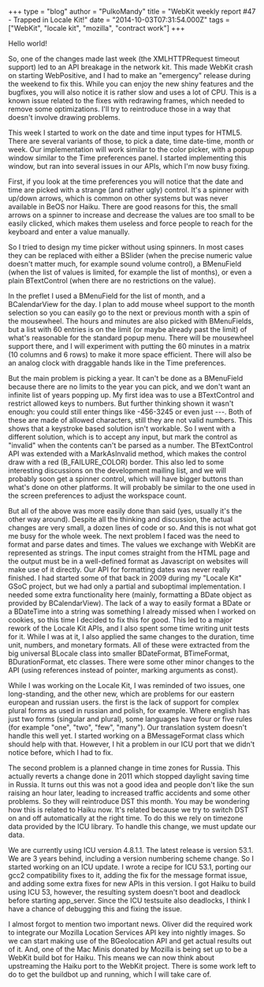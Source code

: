 +++
type = "blog"
author = "PulkoMandy"
title = "WebKit weekly report #47 - Trapped in Locale Kit!"
date = "2014-10-03T07:31:54.000Z"
tags = ["WebKit", "locale kit", "mozilla", "contract work"]
+++

Hello world!

So, one of the changes made last week (the XMLHTTPRequest timeout support) led to an API breakage in the network kit. This made WebKit crash on starting WebPositive, and I had to make an "emergency" release during the weekend to fix this. While you can enjoy the new shiny features and the bugfixes, you will also notice it is rather slow and uses a lot of CPU. This is a known issue related to the fixes with redrawing frames, which needed to remove some optimizations. I'll try to reintroduce those in a way that doesn't involve drawing problems.
<!--more-->
This week I started to work on the date and time input types for HTML5. There are several variants of those, to pick a date, time date-time, month or week. Our implementation will work similar to the color picker, with a popup window similar to the Time preferences panel. I started implementing this window, but ran into several issues in our APIs, which I'm now busy fixing.

First, if you look at the time preferences you will notice that the date and time are picked with a strange (and rather ugly) control. It's a spinner with up/down arrows, which is common on other systems but was never available in BeOS nor Haiku. There are good reasons for this, the small arrows on a spinner to increase and decrease the values are too small to be easily clicked, which makes them useless and force people to reach for the keyboard and enter a value manually.

So I tried to design my time picker without using spinners. In most cases they can be replaced with either a BSlider (when the precise numeric value doesn't matter much, for example sound volume control), a BMenuField (when the list of values is limited, for example the list of months), or even a plain BTextControl (when there are no restrictions on the value).

In the preflet I used a BMenuField for the list of month, and a BCalendarView for the day. I plan to add mouse wheel support to the month selection so you can easily go to the next or previous month with a spin of the mousewheel. The hours and minutes are also picked with BMenuFields, but a list with 60 entries is on the limit (or maybe already past the limit) of what's reasonable for the standard popup menu. There will be mousewheel support there, and I will experiment with putting the 60 minutes in a matrix (10 columns and 6 rows) to make it more space efficient. There will also be an analog clock with draggable hands like in the Time preferences.

But the main problem is picking a year. It can't be done as a BMenuField because there are no limits to the year you can pick, and we don't want an infinite list of years popping up. My first idea was to use a BTextControl and restrict allowed keys to numbers. But further thinking shown it wasn't enough: you could still enter things like -456-3245 or even just ---. Both of these are made of allowed characters, still they are not valid numbers. This shows that a keystroke based solution isn't workable. So I went with a different solution, which is to accept any input, but mark the control as "invalid" when the contents can't be parsed as a number. The BTextControl API was extended with a MarkAsInvalid method, which makes the control draw with a red (B_FAILURE_COLOR) border. This also led to some interesting discussions on the development mailing list, and we will probably soon get a spinner control, which will have bigger buttons than what's done on other platforms. It will probably be similar to the one used in the screen preferences to adjust the workspace count.

But all of the above was more easily done than said (yes, usually it's the other way around). Despite all the thinking and discussion, the actual changes are very small, a dozen lines of code or so. And this is not what got me busy for the whole week. The next problem I faced was the need to format and parse dates and times. The values we exchange with WebKit are represented as strings. The input comes straight from the HTML page and the output must be in a well-defined format as Javascript on websites will make use of it directly. Our API for formatting dates was never really finished. I had started some of that back in 2009 during my "Locale Kit" GSoC project, but we had only a partial and suboptimal implementation. I needed some extra functionality here (mainly, formatting a BDate object as provided by BCalendarView). The lack of a way to easily format a BDate or a BDateTime into a string was something I already missed when I worked on cookies, so this time I decided to fix this for good. This led to a major rework of the Locale Kit APIs, and I also spent some time writing unit tests for it. While I was at it, I also applied the same changes to the duration, time unit, numbers, and monetary formats. All of these were extracted from the big universal BLocale class into smaller BDateFormat, BTimeFormat, BDurationFormat, etc classes. There were some other minor changes to the API (using references instead of pointer, marking arguments as const).

While I was working on the Locale Kit, I was reminded of two issues, one long-standing, and the other new, which are problems for our eastern european and russian users. the first is the lack of support for complex plural forms as used in russian and polish, for example. Where english has just two forms (singular and plural), some languages have four or five rules (for example "one", "two", "few", "many"). Our translation system doesn't handle this well yet. I started working on a BMessageFormat class which should help with that. However, I hit a problem in our ICU port that we didn't notice before, which I had to fix.

The second problem is a planned change in time zones for Russia. This actually reverts a change done in 2011 which stopped daylight saving time in Russia. It turns out this was not a good idea and people don't like the sun raising an hour later, leading to increased traffic accidents and some other problems. So they will reintroduce DST this month. You may be wondering how this is related to Haiku now. It's related because we try to switch DST on and off automatically at the right time. To do this we rely on timezone data provided by the ICU library. To handle this change, we must update our data.

We are currently using ICU version 4.8.1.1. The latest release is version 53.1. We are 3 years behind, including a version numbering scheme change. So I started working on an ICU update. I wrote a recipe for ICU 53.1, porting our gcc2 compatibility fixes to it, adding the fix for the message format issue, and adding some extra fixes for new APIs in this version. I got Haiku to build using ICU 53, however, the resulting system doesn't boot and deadlock before starting app_server. Since the ICU testsuite also deadlocks, I think I have a chance of debugging this and fixing the issue.

I almost forgot to mention two important news. Oliver did the required work to integrate our Mozilla Location Services API key into nightly images. So we can start making use of the BGeolocation API and get actual results out of it. And, one of the Mac Minis donated by Mozilla is being set up to be a WebKit build bot for Haiku. This means we can now think about upstreaming the Haiku port to the WebKit project. There is some work left to do to get the buildbot up and running, which I will take care of.